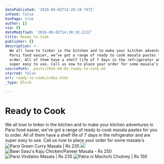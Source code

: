 ```yaml
---
datePublished: '2016-09-02T14:20:18.747Z'
inFeed: false
hasPage: true
author: []
via: {}
dateModified: '2016-09-02T14:20:18.221Z'
title: Ready to Cook
publisher: {}
description: >-
  We all love to tinker in the kitchen and to make your kitchen adventures in
  Parsi food easier, we’ve got a range of ready to cook masala pastes for you to
  order. All of them have a shelf life of 7 days in the refrigerator and are
  super easy to use. Call us now to place your order for some masala’s
sourcePath: _posts/2016-09-02-ready-to-cook.md
starred: false
url: ready-to-cook/index.html
_type: Blurb

---
```

# Ready to Cook

We all love to tinker in the kitchen and to make your kitchen adventures in Parsi food easier, we've got a range of ready to cook masala pastes for you to order. All of them have a shelf life of 7 days in the refrigerator and are super easy to use. Call us now to place your order for some masala's
![Parsi Green Curry Masala | Rs 235](https://the-grid-user-content.s3-us-west-2.amazonaws.com/0b1d495e-73f0-457f-aeb9-6284b7c3b6f7.jpg)
![](https://the-grid-user-content.s3-us-west-2.amazonaws.com/3df2cef8-2c5c-4c99-9c44-508790e7afc4.jpg)
![Bawi Sasu's Kaju Chicken/Paneer Masala - Rs 250](https://the-grid-user-content.s3-us-west-2.amazonaws.com/91673288-6ba6-497c-a0e1-da91c8458f68.jpg)
![Parsi Vindaloo Masala | Rs 235](https://the-grid-user-content.s3-us-west-2.amazonaws.com/0ec28d43-0f78-4941-868e-c01271fea122.jpg)
![Patra ni Machchi Chutney | Rs 150](https://the-grid-user-content.s3-us-west-2.amazonaws.com/8bc1df0a-531d-4e86-9422-7785373d6244.jpg)